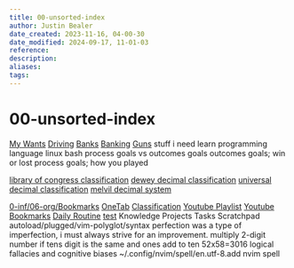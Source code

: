 ```yaml
---
title: 00-unsorted-index
author: Justin Bealer
date_created: 2023-11-16, 04-00-30
date_modified: 2024-09-17, 11-01-03
reference: 
description: 
aliases: 
tags: 
---
```

# 00-unsorted-index

[My Wants](My-Wants.md)
[Driving](Driving.md)
[Banks](Banks.md)
[Banking](Banking.md)
[Guns](Guns.md)
stuff i need learn
  programming language
  linux
    bash
process goals vs outcomes goals
outcomes goals; win or lost
process goals; how you played

[library of congress classification](library-of-congress-classification.md)
[dewey decimal classification](dewey-decimal-classification.md)
[universal decimal classification](universal-decimal-classification.md)
[melvil decimal system](melvil-decimal-system.md)

[0-inf/06-org/Bookmarks](0-inf/06-org/Bookmarks.md)
[OneTab](OneTab.md)
[Classification](Classification.md)
[Youtube Playlist](Youtube-Playlist.md)
[Youtube Bookmarks](Youtube-Bookmarks.md)
[Daily Routine](Daily-Routine.md)
[test](test)
Knowledge
Projects
Tasks
Scratchpad
autoload/plugged/vim-polyglot/syntax
perfection was a type of imperfection, i must always strive for an
improvement.
multiply 2-digit number if tens digit is the same and ones add to ten 52x58=3016
logical fallacies and cognitive biases
~/.config/nvim/spell/en.utf-8.add
  nvim spell


